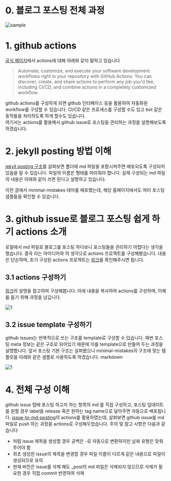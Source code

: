 

# 0. 블로그 포스팅 전체 과정
![sample](https://user-images.githubusercontent.com/6061207/192129798-5c5e9857-9ca6-4d3e-a53d-576b15a9a085.gif)

# 1. github actions
[공식 페이지](https://docs.github.com/en/actions)에서 actions에 대해 아래와 같이 말하고 있습니다
> Automate, customize, and execute your software development workflows right in your repository with GitHub Actions. You can discover, create, and share actions to perform any job you'd like, including CI/CD, and combine actions in a completely customized workflow.

github actions를 구성하게 되면 github 인터페이스 등을 활용하여 자동화된 workflow를 구성할 수 있습니다. CI/CD 같은 프로세스를 구성할 수도 있고 bot 같은 동작들을 처리하도록 하게 할수도 있습니다.  
여기서는 actions를 활용해서 github issue로 포스팅을 관리하는 과정을 설명해보도록 하겠습니다.

# 2. jekyll posting 방법 이해
[jekyll posting 구조](https://jekyllrb.com/docs/posts/)를 살펴보면  폴더에 md 파일을 포함시켜주면 배포되도록 구성되어 있음을 알 수 있습니다.
파일의 이름은  형태를 따라줘야 합니다.
실제 구성되는 md 파일의 내용은 아래와 같이 쓰면 된다고 설명하고 있습니다.

이전 글에서 minimal-mistakes 테마를 배포했는데, 해당 홈페이지에서도 여러 포스팅 샘플들을 확인할 수 있습니다.

# 3. github issue로 블로그 포스팅 쉽게 하기 actions 소개
로컬에서 md 파일로 블로그를 포스팅 하다보니 포스팅들을 관리하기 어렵다는 생각을 했습니다.
결국  라는 아이디어와  의 생각으로 actions 프로젝트를 구성해봤습니다.
내용은 단순하며, 초기 구성된 actions 프로젝트는 [링크](https://github.com/0leaf/issue-to-md-posting)를 확인해주시면 됩니다.

## 3.1 actions 구성하기
[링크](https://github.com/0leaf/issue-to-md-posting)의 설명을 참고하여 구성해봅니다.
아래 내용을 복사하여 actions를 구성하며, 이해를 돕기 위해 과정을 남깁니다.

![1](https://user-images.githubusercontent.com/6061207/192130181-a43073dd-88d3-4b4c-beb5-99c1d892971d.gif)


## 3.2 issue template 구성하기
github issues는 반복적으로 쓰는 구조를 template로 구성할 수 있습니다. 매번 포스팅 meta 정보는 같은 구조로 되어있기 때문에 이를 template으로 만들어 두는 과정을 설명합니다.
앞서 포스팅 기본 구조는 살펴봤으나 minimal-mistakes의 구조에 맞는 템플릿을 아래와 같은 샘플로 사용하도록 하겠습니다.
markdown


![1](https://user-images.githubusercontent.com/6061207/192130593-e56ea73b-5e93-472a-809d-a0ab0a4e4c02.gif)

# 4. 전체 구성 이해
github issue 탭에 포스팅 하고자 하는 항목의 md 를 직접 구성하고, 포스팅 업데이트를 원할 경우 label을 release 혹은 원하는 tag name으로 달아주면 자동으로 배포됩니다.
[issue-to-md-posting](https://github.com/0leaf/issue-to-md-posting)의 actions를 활용하였는데, 살펴보면 github issue를 md 파일로 push 하는 과정을 actions로 구성해두었습니다. 
주의 맟 참고 사항은 다음과 같습니다
-  처럼 issue 제목을 생성할 경우 공백은 -로 자동으로 변환하지만 날짜 유형은 맞춰주어야 함
- 최초 생성한 issue의 제목을 변경할 경우 파일 이름이 다르게 같은 내용으로 파일이 생성되므로 유의
- 현재 버전은 issue를 삭제 해도 _post의 md 파일은 삭제되지 않으므로 삭제가 필요한 경우 직접 commit 반영하여 삭제 


